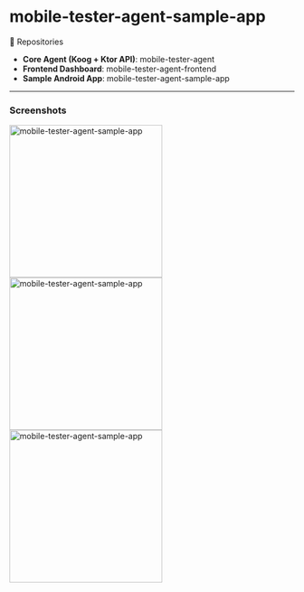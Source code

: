 # mobile-tester-agent-sample-app

📂 Repositories
- **Core Agent (Koog + Ktor API)**: mobile-tester-agent
- **Frontend Dashboard**: mobile-tester-agent-frontend
- **Sample Android App**: mobile-tester-agent-sample-app

---

### Screenshots

<img width="270" alt="mobile-tester-agent-sample-app" src="https://github.com/user-attachments/assets/361c04f0-b209-484f-88bd-d500728a128d" />

<img width="270" alt="mobile-tester-agent-sample-app" src="https://github.com/user-attachments/assets/d06d16ff-3fd5-4ba4-a443-efcced95b00b" />

<img width="270" alt="mobile-tester-agent-sample-app" src="https://github.com/user-attachments/assets/87510426-d8c3-4bd6-a243-ca5afd6829c8" />
